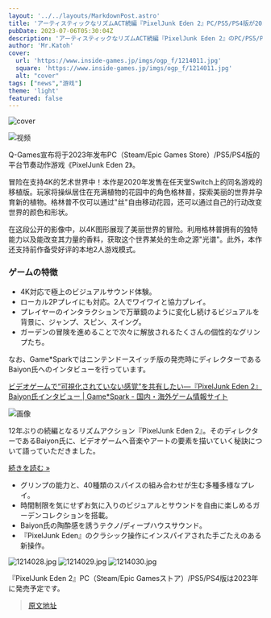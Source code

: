 ```yaml
---
layout: '../../layouts/MarkdownPost.astro'
title: 'アーティスティックなリズムACT続編『PixelJunk Eden 2』PC/PS5/PS4版が2023年に発売決定！植物を操り美しき世界を大冒険'
pubDate: 2023-07-06T05:30:04Z
description: 'アーティスティックなリズムACT続編『PixelJunk Eden 2』のPC/PS5/PS4版が2023年に発売決定しました。プレイヤーは植物を操り、美しき世界を大冒険します。'
author: 'Mr.Katoh'
cover:
  url: 'https://www.inside-games.jp/imgs/ogp_f/1214011.jpg'
  square: 'https://www.inside-games.jp/imgs/ogp_f/1214011.jpg'
  alt: "cover"
tags: ["news","游戏"]
theme: 'light'
featured: false
---
```


![cover](https://www.inside-games.jp/imgs/ogp_f/1214011.jpg)

![视频](https://www.youtube.com/embed/v1W8PsDgwyE?rel=0)

Q-Games宣布将于2023年发布PC（Steam/Epic Games Store）/PS5/PS4版的平台节奏动作游戏《PixelJunk Eden 2》。

冒险在支持4K的艺术世界中！本作是2020年发售在任天堂Switch上的同名游戏的移植版。玩家将操纵居住在充满植物的花园中的角色格林普，探索美丽的世界并孕育新的植物。格林普不仅可以通过"丝"自由移动花园，还可以通过自己的行动改变世界的颜色和形状。

在这段公开的影像中，以4K图形展现了美丽世界的冒险。利用格林普拥有的独特能力以及能改变其力量的香料，获取这个世界某处的生命之源"光谱"。此外，本作还支持前作备受好评的本地2人游戏模式。
### ゲームの特徴

- 4K対応で極上のビジュアルサウンド体験。
- ローカル2Pプレイにも対応。2人でワイワイと協力プレイ。
- プレイヤーのインタラクションで万華鏡のように変化し続けるビジュアルを背景に、ジャンプ、スピン、スイング。
- ガーデンの冒険を進めることで次々に解放されるたくさんの個性的なグリンプたち。

なお、Game*Sparkではニンテンドースイッチ版の発売時にディレクターであるBaiyon氏へのインタビューを行っています。

[ビデオゲームで“可視化されていない感覚”を共有したい―『PixelJunk Eden 2』Baiyon氏インタビュー | Game*Spark - 国内・海外ゲーム情報サイト](https://www.gamespark.jp/article/2020/12/10/104519.html)

![画像](https://www.inside-games.jp/imgs/zoom/1214027.jpg)

12年ぶりの続編となるリズムアクション『PixelJunk Eden 2』。そのディレクターであるBaiyon氏に、ビデオゲームへ音楽やアートの要素を描いていく秘訣について語っていただきました。

[続きを読む »](https://www.gamespark.jp/article/2020/12/10/104519.html)
- グリンプの能力と、40種類のスパイスの組み合わせが生む多種多様なプレイ。
- 時間制限を気にせずお気に入りのビジュアルとサウンドを自由に楽しめるガーデンコレクションを搭載。
- Baiyon氏の陶酔感を誘うテクノ/ディープハウスサウンド。
- 『PixelJunk Eden』のクラシック操作にインスパイアされた手ごたえのある新操作。

![1214028.jpg](https://www.inside-games.jp/imgs/zoom/1214028.jpg)
![1214029.jpg](https://www.inside-games.jp/imgs/zoom/1214029.jpg)
![1214030.jpg](https://www.inside-games.jp/imgs/zoom/1214030.jpg)

『PixelJunk Eden 2』PC（Steam/Epic Gamesストア）/PS5/PS4版は2023年に発売予定です。

<script type="text/javascript">;Array.prototype.forEach.call(document.querySelectorAll("div.af_list a"), function (el) { if (el.getAttribute("data-shopping-click") === "") { return; } el.setAttribute("data-shopping-click", ""); el.addEventListener("click", function (e) { let matches = ///www.amazon.co.jp/gp/product/([^/]+)//.exec(e.target.href); if (matches) { cX.callQueue.push(["sendEvent", "shopping_click", { amazon: matches[1] }]); return; } matches = ///hb.afl.rakuten.co.jp/.+/? pc=([^&]+)/.exec(e.target.href); if (matches) { matches = //mall/([^/]+)/.exec(decodeURIComponent(matches[1])); if (matches) { cX.callQueue.push(["sendEvent", "shopping_click", { rakuten: matches[1] }]); } } });});</script>

>[原文地址](https://www.inside-games.jp/article/2023/07/06/147037.html)  